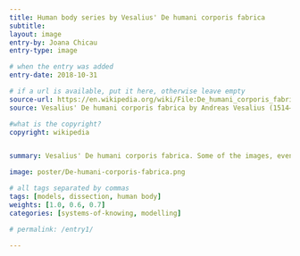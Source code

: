 ```yaml
---
title: Human body series by Vesalius' De humani corporis fabrica
subtitle:
layout: image
entry-by: Joana Chicau
entry-type: image

# when the entry was added
entry-date: 2018-10-31

# if a url is available, put it here, otherwise leave empty
source-url: https://en.wikipedia.org/wiki/File:De_humani_corporis_fabrica_(25).jpg
source: Vesalius' De humani corporis fabrica by Andreas Vesalius (1514–1564) and published in 1543

#what is the copyright?
copyright: wikipedia


summary: Vesalius' De humani corporis fabrica. Some of the images, even though separated by several pages in the text, make a continuous landscape panorama in the background when placed side-by-side.

image: poster/De-humani-corporis-fabrica.png

# all tags separated by commas
tags: [models, dissection, human body]
weights: [1.0, 0.6, 0.7]
categories: [systems-of-knowing, modelling]

# permalink: /entry1/

---
```

